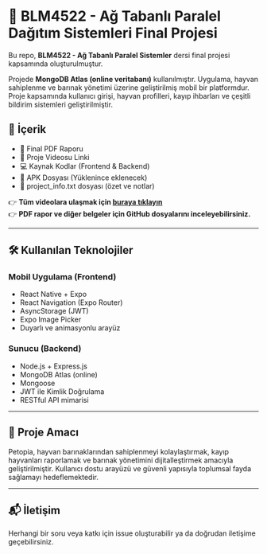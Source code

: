 # 📘 BLM4522 - Ağ Tabanlı Paralel Dağıtım Sistemleri Final Projesi

Bu repo, **BLM4522 - Ağ Tabanlı Paralel Sistemler** dersi final projesi kapsamında oluşturulmuştur.

Projede **MongoDB Atlas (online veritabanı)** kullanılmıştır. Uygulama, hayvan sahiplenme ve barınak yönetimi üzerine geliştirilmiş mobil bir platformdur. Proje kapsamında kullanıcı girişi, hayvan profilleri, kayıp ihbarları ve çeşitli bildirim sistemleri geliştirilmiştir.

## 📁 İçerik

- 📄 Final PDF Raporu  
- 🎥 Proje Videosu Linki  
- 💻 Kaynak Kodlar (Frontend & Backend)  
- 📱 APK Dosyası (Yüklenince eklenecek)  
- 📄 project_info.txt dosyası (özet ve notlar)  

👉 **Tüm videolara ulaşmak için [buraya tıklayın](VİDEO_LİNKİNİ_BURAYA_EKLE)**  
👉 **PDF rapor ve diğer belgeler için GitHub dosyalarını inceleyebilirsiniz.**

---

## 🛠 Kullanılan Teknolojiler

### Mobil Uygulama (Frontend)
- React Native + Expo
- React Navigation (Expo Router)
- AsyncStorage (JWT)
- Expo Image Picker
- Duyarlı ve animasyonlu arayüz

### Sunucu (Backend)
- Node.js + Express.js
- MongoDB Atlas (online)
- Mongoose
- JWT ile Kimlik Doğrulama
- RESTful API mimarisi

---

## 🎯 Proje Amacı

Petopia, hayvan barınaklarından sahiplenmeyi kolaylaştırmak, kayıp hayvanları raporlamak ve barınak yönetimini dijitalleştirmek amacıyla geliştirilmiştir. Kullanıcı dostu arayüzü ve güvenli yapısıyla toplumsal fayda sağlamayı hedeflemektedir.

---

## 📬 İletişim

Herhangi bir soru veya katkı için issue oluşturabilir ya da doğrudan iletişime geçebilirsiniz.
